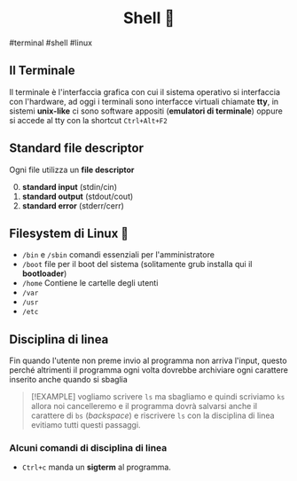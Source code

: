 
<h1  style="text-align: center;">Shell 🐚</h1>
#terminal #shell #linux 


## Il Terminale

Il  terminale è l'interfaccia grafica con cui il sistema operativo si interfaccia con l'hardware, ad oggi i terminali sono interfacce virtuali chiamate **tty**, in sistemi **unix-like** ci sono software appositi (**emulatori di terminale**) oppure si accede al tty con la shortcut `Ctrl+Alt+F2`


## Standard file descriptor
Ogni file utilizza un **file descriptor**

0. **standard input** (stdin/cin)
1. **standard output** (stdout/cout)
2. **standard error** (stderr/cerr)


## Filesystem di Linux 🐧

- `/bin`  e `/sbin` comandi essenziali per l'amministratore
- `/boot` file per il boot del sistema (solitamente grub installa qui il **bootloader**)
- `/home` Contiene le cartelle degli utenti
- `/var`
- `/usr`
- `/etc`


## Disciplina di linea
Fin quando l'utente non preme invio al programma non arriva l'input, questo perché altrimenti il programma ogni volta dovrebbe archiviare ogni carattere inserito anche quando si sbaglia

> [!EXAMPLE]
> vogliamo scrivere `ls` ma sbagliamo e quindi scriviamo `ks` allora noi cancelleremo e il programma dovrà salvarsi anche il carattere di `bs` (*backspace*) e riscrivere `ls` con la disciplina di linea evitiamo tutti questi passaggi.
> 

### Alcuni comandi di disciplina di linea
- `Ctrl+c` manda un **sigterm** al programma.

